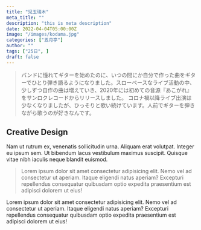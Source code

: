 ```yaml
---
title: "児玉瑞木"
meta_title: ""
description: "this is meta description"
date: 2022-04-04T05:00:00Z
image: "/images/kodama.jpg"
categories: ["五月亭"]
author: ""
tags: ["25日", ]
draft: false
---
```


> バンドに憧れてギターを始めたのに、いつの間にか自分で作った曲をギターでひとり弾き語るようになりました。スローペースなライブ活動の中、少しずつ自作の曲は増えていき、2020年には初めての音源『あこがれ』をサンロクレコードからリリースしました。
コロナ禍以降ライブ出演は少なくなりましたが、ひっそりと歌い続けています。人前でギターを弾きながら歌うのが好きなんです。

## Creative Design

Nam ut rutrum ex, venenatis sollicitudin urna. Aliquam erat volutpat. Integer eu ipsum sem. Ut bibendum lacus vestibulum maximus suscipit. Quisque vitae nibh iaculis neque blandit euismod.

> Lorem ipsum dolor sit amet consectetur adipisicing elit. Nemo vel ad consectetur ut aperiam. Itaque eligendi natus aperiam? Excepturi repellendus consequatur quibusdam optio expedita praesentium est adipisci dolorem ut eius!

Lorem ipsum dolor sit amet consectetur adipisicing elit. Nemo vel ad consectetur ut aperiam. Itaque eligendi natus aperiam? Excepturi repellendus consequatur quibusdam optio expedita praesentium est adipisci dolorem ut eius!
